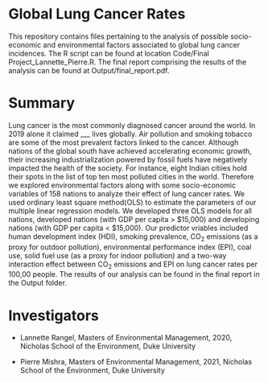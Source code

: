 # Global Lung Cancer Rates
This repository contains files pertaining to the analysis of possible socio-economic and environmental factors associated to global lung cancer incidences. The R script can be found at location Code/Final Project_Lannette_Pierre.R. The final report comprising the results of the analysis can be found at Output/final_report.pdf. 

# Summary
Lung cancer is the most commonly diagnosed cancer around the world. In 2019 alone it claimed ___ lives globally. Air pollution and smoking tobacco are some of the most prevalent factors linked to the cancer. Although nations of the global south have achieved accelerating economic growth, their increasing industrialization powered by fossil fuels have negatively impacted the health of the society. For instance, eight Indian citiies hold their spots in the list of top ten most polluted cities in the world. Therefore we explored environmental factors along with some socio-economic variables of 158 nations to analyze their effect of lung cancer rates. We used ordinary least square method(OLS) to estimate the parameters of our multiple linear regression models. We developed three OLS models for all nations, developed nations (with GDP per capita > $15,000) and developing nations (with GDP per capita < $15,000). Our predictor vriables included human development index (HDI), smoking prevalence, CO<sub>2</sub> emissions (as a proxy for outdoor pollution), environmental performance index (EPI), coal use, solid fuel use (as a proxy for indoor pollution) and a two-way interaction effect between CO<sub>2</sub> emissions and EPI on lung cancer rates per 100,00 people. The results of our analysis can be found in the final report in the Output folder.

# Investigators

* Lannette Rangel, Masters of Environmental Management, 2020, Nicholas School of the Environment, Duke University

* Pierre Mishra, Masters of Environmental Management, 2021, Nicholas School of the Environment, Duke University
